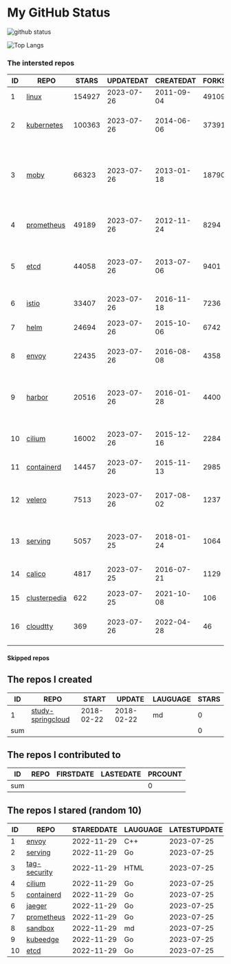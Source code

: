 # My GitHub Status

<img src="https://github-readme-stats-1.yihong0618.vercel.app/api?username=daoqingniu&show_icons=true&&&hide_title=true&count_private=true" alt="github status" />

![Top Langs](https://github-readme-stats-1.yihong0618.vercel.app/api/top-langs/?username=daoqingniu&layout=compact)

<!--START_SECTION:github_repos-->
### The intersted repos
| ID |                              REPO                               | STARS  | UPDATEDAT  | CREATEDAT  | FORKSCOUNT |                                              DESCRIPTIONS                                              |
|----|-----------------------------------------------------------------|--------|------------|------------|------------|--------------------------------------------------------------------------------------------------------|
|  1 | [linux](https://github.com/torvalds/linux)                      | 154927 | 2023-07-26 | 2011-09-04 |      49109 | Linux kernel source tree                                                                               |
|  2 | [kubernetes](https://github.com/kubernetes/kubernetes)          | 100363 | 2023-07-26 | 2014-06-06 |      37391 | Production-Grade Container Scheduling and Management                                                   |
|  3 | [moby](https://github.com/moby/moby)                            |  66323 | 2023-07-26 | 2013-01-18 |      18790 | Moby Project - a collaborative project for the container ecosystem to assemble container-based systems |
|  4 | [prometheus](https://github.com/prometheus/prometheus)          |  49189 | 2023-07-26 | 2012-11-24 |       8294 | The Prometheus monitoring system and time series database.                                             |
|  5 | [etcd](https://github.com/etcd-io/etcd)                         |  44058 | 2023-07-26 | 2013-07-06 |       9401 | Distributed reliable key-value store for the most critical data of a distributed system                |
|  6 | [istio](https://github.com/istio/istio)                         |  33407 | 2023-07-26 | 2016-11-18 |       7236 | Connect, secure, control, and observe services.                                                        |
|  7 | [helm](https://github.com/helm/helm)                            |  24694 | 2023-07-26 | 2015-10-06 |       6742 | The Kubernetes Package Manager                                                                         |
|  8 | [envoy](https://github.com/envoyproxy/envoy)                    |  22435 | 2023-07-26 | 2016-08-08 |       4358 | Cloud-native high-performance edge/middle/service proxy                                                |
|  9 | [harbor](https://github.com/goharbor/harbor)                    |  20516 | 2023-07-26 | 2016-01-28 |       4400 | An open source trusted cloud native registry project that stores, signs, and scans content.            |
| 10 | [cilium](https://github.com/cilium/cilium)                      |  16002 | 2023-07-26 | 2015-12-16 |       2284 | eBPF-based Networking, Security, and Observability                                                     |
| 11 | [containerd](https://github.com/containerd/containerd)          |  14457 | 2023-07-26 | 2015-11-13 |       2985 | An open and reliable container runtime                                                                 |
| 12 | [velero](https://github.com/vmware-tanzu/velero)                |   7513 | 2023-07-26 | 2017-08-02 |       1237 | Backup and migrate Kubernetes applications and their persistent volumes                                |
| 13 | [serving](https://github.com/knative/serving)                   |   5057 | 2023-07-25 | 2018-01-24 |       1064 | Kubernetes-based, scale-to-zero, request-driven compute                                                |
| 14 | [calico](https://github.com/projectcalico/calico)               |   4817 | 2023-07-25 | 2016-07-21 |       1129 | Cloud native networking and network security                                                           |
| 15 | [clusterpedia](https://github.com/clusterpedia-io/clusterpedia) |    622 | 2023-07-25 | 2021-10-08 |        106 | The Encyclopedia of Kubernetes clusters                                                                |
| 16 | [cloudtty](https://github.com/cloudtty/cloudtty)                |    369 | 2023-07-26 | 2022-04-28 |         46 | A Friendly Kubernetes CloudShell (Web Terminal) !                                                      |



#### Skipped repos
<!--END_SECTION:github_repos-->

<!--START_SECTION:my_github-->
## The repos I created
| ID  |                                 REPO                                 |   START    |   UPDATE   | LAUGUAGE | STARS |
|-----|----------------------------------------------------------------------|------------|------------|----------|-------|
|   1 | [study-springcloud](https://github.com/daoqingniu/study-springcloud) | 2018-02-22 | 2018-02-22 | md       |     0 |
| sum |                                                                      |            |            |          |     0 |

## The repos I contributed to
| ID  | REPO | FIRSTDATE | LASTEDATE | PRCOUNT |
|-----|------|-----------|-----------|---------|
| sum |      |           |           |       0 |

## The repos I stared (random 10)
| ID |                          REPO                          | STAREDDATE | LAUGUAGE | LATESTUPDATE |
|----|--------------------------------------------------------|------------|----------|--------------|
|  1 | [envoy](https://github.com/envoyproxy/envoy)           | 2022-11-29 | C++      | 2023-07-25   |
|  2 | [serving](https://github.com/knative/serving)          | 2022-11-29 | Go       | 2023-07-25   |
|  3 | [tag-security](https://github.com/cncf/tag-security)   | 2022-11-29 | HTML     | 2023-07-25   |
|  4 | [cilium](https://github.com/cilium/cilium)             | 2022-11-29 | Go       | 2023-07-25   |
|  5 | [containerd](https://github.com/containerd/containerd) | 2022-11-29 | Go       | 2023-07-25   |
|  6 | [jaeger](https://github.com/jaegertracing/jaeger)      | 2022-11-29 | Go       | 2023-07-25   |
|  7 | [prometheus](https://github.com/prometheus/prometheus) | 2022-11-29 | Go       | 2023-07-25   |
|  8 | [sandbox](https://github.com/cncf/sandbox)             | 2022-11-29 | md       | 2023-07-25   |
|  9 | [kubeedge](https://github.com/kubeedge/kubeedge)       | 2022-11-29 | Go       | 2023-07-25   |
| 10 | [etcd](https://github.com/etcd-io/etcd)                | 2022-11-29 | Go       | 2023-07-25   |

<!--END_SECTION:my_github-->
